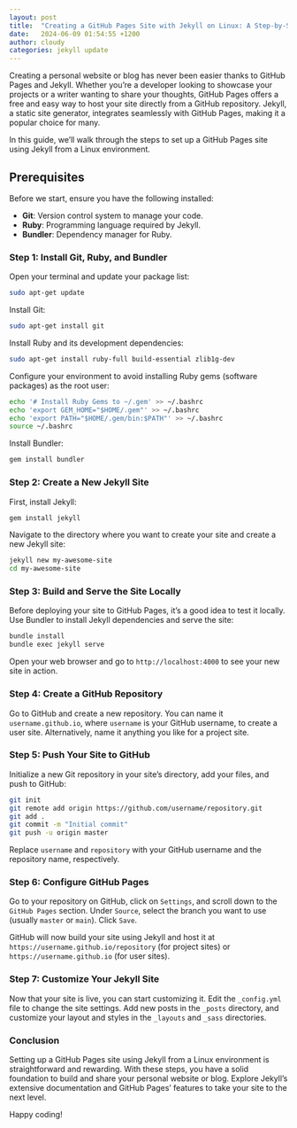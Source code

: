 ```yaml
---
layout: post
title:  "Creating a GitHub Pages Site with Jekyll on Linux: A Step-by-Step Guide"
date:   2024-06-09 01:54:55 +1200
author: cloudy
categories: jekyll update
---
```

Creating a personal website or blog has never been easier thanks to GitHub Pages and Jekyll. Whether you’re a developer looking to showcase your projects or a writer wanting to share your thoughts, GitHub Pages offers a free and easy way to host your site directly from a GitHub repository. Jekyll, a static site generator, integrates seamlessly with GitHub Pages, making it a popular choice for many.

In this guide, we’ll walk through the steps to set up a GitHub Pages site using Jekyll from a Linux environment.

## Prerequisites

Before we start, ensure you have the following installed:

- **Git**: Version control system to manage your code.
- **Ruby**: Programming language required by Jekyll.
- **Bundler**: Dependency manager for Ruby.

### Step 1: Install Git, Ruby, and Bundler

Open your terminal and update your package list:

```bash
sudo apt-get update
```

Install Git:

```bash
sudo apt-get install git
```

Install Ruby and its development dependencies:

```bash
sudo apt-get install ruby-full build-essential zlib1g-dev
```

Configure your environment to avoid installing Ruby gems (software packages) as the root user:

```bash
echo '# Install Ruby Gems to ~/.gem' >> ~/.bashrc
echo 'export GEM_HOME="$HOME/.gem"' >> ~/.bashrc
echo 'export PATH="$HOME/.gem/bin:$PATH"' >> ~/.bashrc
source ~/.bashrc
```

Install Bundler:

```bash
gem install bundler
```

### Step 2: Create a New Jekyll Site

First, install Jekyll:

```bash
gem install jekyll
```

Navigate to the directory where you want to create your site and create a new Jekyll site:

```bash
jekyll new my-awesome-site
cd my-awesome-site
```

### Step 3: Build and Serve the Site Locally

Before deploying your site to GitHub Pages, it’s a good idea to test it locally. Use Bundler to install Jekyll dependencies and serve the site:

```bash
bundle install
bundle exec jekyll serve
```

Open your web browser and go to `http://localhost:4000` to see your new site in action.

### Step 4: Create a GitHub Repository

Go to GitHub and create a new repository. You can name it `username.github.io`, where `username` is your GitHub username, to create a user site. Alternatively, name it anything you like for a project site.

### Step 5: Push Your Site to GitHub

Initialize a new Git repository in your site’s directory, add your files, and push to GitHub:

```bash
git init
git remote add origin https://github.com/username/repository.git
git add .
git commit -m "Initial commit"
git push -u origin master
```

Replace `username` and `repository` with your GitHub username and the repository name, respectively.

### Step 6: Configure GitHub Pages

Go to your repository on GitHub, click on `Settings`, and scroll down to the `GitHub Pages` section. Under `Source`, select the branch you want to use (usually `master` or `main`). Click `Save`.

GitHub will now build your site using Jekyll and host it at `https://username.github.io/repository` (for project sites) or `https://username.github.io` (for user sites).

### Step 7: Customize Your Jekyll Site

Now that your site is live, you can start customizing it. Edit the `_config.yml` file to change the site settings. Add new posts in the `_posts` directory, and customize your layout and styles in the `_layouts` and `_sass` directories.

### Conclusion

Setting up a GitHub Pages site using Jekyll from a Linux environment is straightforward and rewarding. With these steps, you have a solid foundation to build and share your personal website or blog. Explore Jekyll’s extensive documentation and GitHub Pages’ features to take your site to the next level.

Happy coding!
